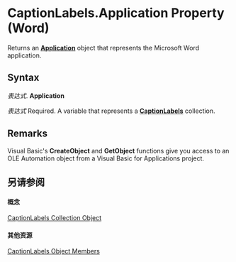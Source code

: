 
# CaptionLabels.Application Property (Word)

Returns an  **[Application](d1cf6f8f-4e88-bf01-93b4-90a83f79cb44.md)** object that represents the Microsoft Word application.


## Syntax

 _表达式_. **Application**

 _表达式_ Required. A variable that represents a **[CaptionLabels](7d18c0d6-6d58-9841-4665-ab13e2e2ad9f.md)** collection.


## Remarks

Visual Basic's  **CreateObject** and **GetObject** functions give you access to an OLE Automation object from a Visual Basic for Applications project.


## 另请参阅


#### 概念


[CaptionLabels Collection Object](7d18c0d6-6d58-9841-4665-ab13e2e2ad9f.md)
#### 其他资源


[CaptionLabels Object Members](http://msdn.microsoft.com/library/0a8ca04e-29de-f57f-cf00-b6e169ed55fd%28Office.15%29.aspx)
